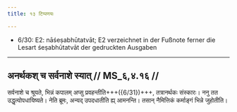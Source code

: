 ```yaml
---
title: १३ टिप्पणयः

---
```

- 6/30: E2: nāśeṣabhūtatvāt; E2 verzeichnet in der Fußnote ferner die Lesart śeṣabhūtatvāt der gedruckten Ausgaben

____________________________________________


## अनर्थकश् च सर्वनाशे स्यात् // MS_६,४.१६ //

सर्वनाशे च श्रूयते, भिन्नं कपालम् अप्सु प्रवहन्तीति+++({6/31})+++, तत्रानर्थकः संस्कारः। ननु तत उद्धृत्योपधायिष्यते। नेति ब्रूमः, अन्यद् उपदधातीति ह्य् आमनन्ति। तसान् नैमित्तिकं कर्माङ्गं भिन्ने जुहोतीति।
